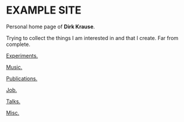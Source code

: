 
# EXAMPLE SITE

Personal home page of **Dirk Krause**.

Trying to collect the things I am interested in and that I create.
Far from complete.


[Experiments.](experiments.html)

[Music.](music.html)

[Publications.](pub.html)

[Job.](job.html)

[Talks.](talks.html)

[Misc.](misc.html)

<!--
The Uncategorizables.
-->